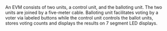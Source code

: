 An EVM consists of two units, a control unit, and the balloting unit. The two units are joined by a five-meter cable. Balloting unit facilitates voting by a voter via labeled buttons while the control unit controls the ballot units, stores voting counts and displays the results on 7 segment LED displays.

